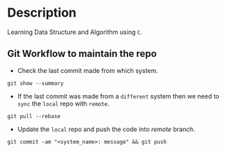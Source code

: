 # Description

Learning Data Structure and Algorithm using `C`.


## Git Workflow to maintain the repo

- Check the last commit made from which system. 
```
git show --summary
```

- If the last commit was made from a `different` system then we need to
`sync` the `local` repo with `remote`.
```
git pull --rebase
```

- Update the `local` repo and push the code into _remote_ branch.
```
git commit -am "<system_name>: message" && git push
``` 
